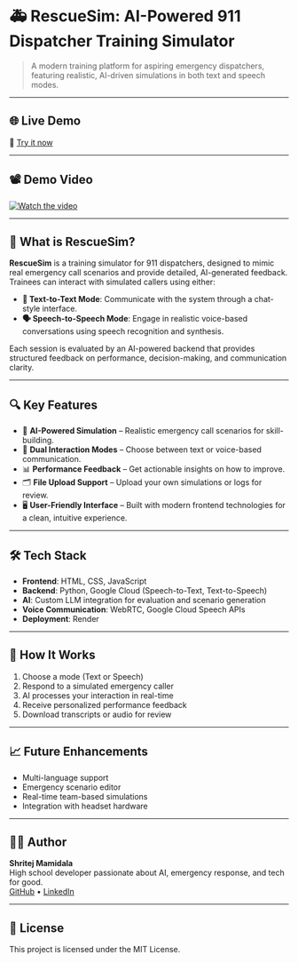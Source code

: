 # 🚑 RescueSim: AI-Powered 911 Dispatcher Training Simulator

> A modern training platform for aspiring emergency dispatchers, featuring realistic, AI-driven simulations in both text and speech modes.


---

## 🌐 Live Demo

🎯 [Try it now](https://rescuesim.onrender.com/frontend/index.html)

---

## 📽️ Demo Video

[![Watch the video](https://img.youtube.com/vi/BbiIsvOk1KA/maxresdefault.jpg)](https://youtu.be/BbiIsvOk1KA)

---

## 🧠 What is RescueSim?

**RescueSim** is a training simulator for 911 dispatchers, designed to mimic real emergency call scenarios and provide detailed, AI-generated feedback. Trainees can interact with simulated callers using either:

- **📝 Text-to-Text Mode**: Communicate with the system through a chat-style interface.
- **🗣️ Speech-to-Speech Mode**: Engage in realistic voice-based conversations using speech recognition and synthesis.

Each session is evaluated by an AI-powered backend that provides structured feedback on performance, decision-making, and communication clarity.

---

## 🔍 Key Features

- 🧬 **AI-Powered Simulation** – Realistic emergency call scenarios for skill-building.
- 💬 **Dual Interaction Modes** – Choose between text or voice-based communication.
- 📊 **Performance Feedback** – Get actionable insights on how to improve.
- 🗂 **File Upload Support** – Upload your own simulations or logs for review.
- 🖥️ **User-Friendly Interface** – Built with modern frontend technologies for a clean, intuitive experience.

---

## 🛠 Tech Stack

- **Frontend**: HTML, CSS, JavaScript
- **Backend**: Python, Google Cloud (Speech-to-Text, Text-to-Speech)
- **AI**: Custom LLM integration for evaluation and scenario generation
- **Voice Communication**: WebRTC, Google Cloud Speech APIs
- **Deployment**: Render

---

## 🚀 How It Works

1. Choose a mode (Text or Speech)
2. Respond to a simulated emergency caller
3. AI processes your interaction in real-time
4. Receive personalized performance feedback
5. Download transcripts or audio for review

---

## 📈 Future Enhancements

- Multi-language support
- Emergency scenario editor
- Real-time team-based simulations
- Integration with headset hardware

---

## 👨‍💻 Author

**Shritej Mamidala**  
High school developer passionate about AI, emergency response, and tech for good.  
[GitHub](https://github.com/YOURUSERNAME) • [LinkedIn](https://linkedin.com/in/YOURPROFILE)

---

## 📜 License

This project is licensed under the MIT License.
